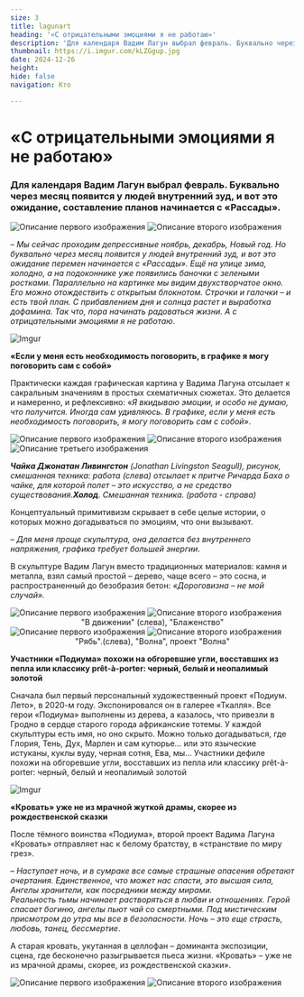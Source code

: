 ```yaml
---
size: 3
title: lagunart
heading: '«С отрицательными эмоциями я не работаю»'
description: 'Для календаря Вадим Лагун выбрал февраль. Буквально через месяц появится у людей внутренний зуд, и вот это ожидание, составление планов начинается с «Рассады»'
thumbnail: https://i.imgur.com/kLZGgup.jpg
date: 2024-12-26
height: 
hide: false
navigation: Кто

---
```

# **«С отрицательными эмоциями я не работаю»**

### Для календаря Вадим Лагун выбрал февраль. Буквально через месяц появится у людей внутренний зуд, и вот это ожидание, составление планов начинается с «Рассады».

<div class="gallery2">
<img src="https://i.imgur.com/GffE7OA.jpeg" alt="Описание первого изображения"> 
<img src="https://i.imgur.com/kLZGgup.jpeg" alt="Описание второго изображения"> 
</div>

– _Мы сейчас проходим депрессивные ноябрь, декабрь, Новый год. Но буквально через месяц появится у людей внутренний зуд, и вот это ожидание перемен начинается с «Рассады».
Ещё на улице зима, холодно, а на подоконнике уже появились баночки с зелеными ростками. Параллельно на картинке мы видим двухстворчатое окно. Его можно отождествить с открытым блокнотом. 
Строчки и галочки – и есть твой план. С прибавлением дня и солнца растет и выработка дофамина. Так что, пора начинать радоваться жизни. А с отрицательными эмоциями я не работаю_.

![Imgur](https://i.imgur.com/8DQrk5b.jpg)

**«Если у меня есть необходимость поговорить, в графике я могу поговорить сам с собой»** 

Практически каждая графическая картина у Вадима Лагуна отсылает к сакральным значениям в простых схематичных сюжетах. Это делается и намеренно, и рефлексивно: «_Я вкидываю эмоции, и особо
не думаю, что получится. Иногда сам удивляюсь. В графике, если у меня есть необходимость поговорить, я могу поговорить сам с собой_». 

<div class="gallery3">
<img src="https://i.imgur.com/Dfe3RRI.jpeg" alt="Описание первого изображения"> 
<img src="https://i.imgur.com/jkVeQRI.jpeg" alt="Описание второго изображения"> 
<img src="https://i.imgur.com/IOVUFVK.jpeg" alt="Описание третьего изображения">
</div>

_**Чайка Джонатан Ливингстон** (Jonathan Livingston Seagull), рисунок, смешанная техника: работа (слева) отсылает к притче Ричарда Баха о чайке, для которой полет – это искусство, а не средство
существования.**Холод**. Смешанная техника. (работа  - справа)_

Концептуальный примитивизм скрывает в себе целые истории, о которых можно догадываться по эмоциям, что они вызывают. 

– _Для меня проще скульптура, она делается без внутреннего напряжения, графика требует большей энергии_. 

В скульптуре Вадим Лагун вместо традиционных материалов: камня и металла, взял самый простой – дерево, чаще всего – это сосна, и распространенный
до безобразия бетон: _«Дороговизна – не мой случай»._


<div class="gallery2">
<img src="https://i.imgur.com/0bk6TmX.jpeg" alt="Описание первого изображения"> 
<img src="https://i.imgur.com/Z1Hvwfz.jpeg" alt="Описание второго изображения"> 
</div>
<center>"В движении" (слева), "Блаженство"</center>

<div class="gallery2">
<img src="https://i.imgur.com/PF59qpG.jpeg" alt="Описание первого изображения"> 
<img src="https://i.imgur.com/lILnbEU.jpeg" alt="Описание второго изображения"> 
</div>
<center>"Рябь".(слева), "Волна", проект "Волна"</center>

**Участники «Подиума» похожи на обгоревшие угли, восставших из пепла или классику prêt-à-porter: черный, белый и неопалимый золотой** 

Сначала был первый персональный художественный проект «Подиум. Лето», в 2020-м году. Экспонировался он в галерее «Ткалля». Все герои «Подиума» выполнены из дерева, а казалось, что привезли в Гродно в сердце старого города африканские тотемы. У каждой скульптуры есть имя, но оно скрыто. Можно только догадываться, где Глория, Тень, Дух, Марлен и сам кутюрье… или это языческие истуканы, куклы вуду, черная сотня, Ева, мы… Участники дефиле похожи на обгоревшие угли, восставших из пепла или классику prêt-à-porter: черный, белый и неопалимый золотой

![Imgur](https://i.imgur.com/qqFatRA.jpg)

**«Кровать» уже не из мрачной жуткой драмы, скорее из рождественской сказки**

После тёмного воинства «Подиума», второй проект Вадима Лагуна «Кровать» отправляет нас к белому братству, в «странствие по миру грез». 

– _Наступает ночь, и в сумраке все самые страшные опасения обретают очертания. Единственное, что может нас спасти, это высшая сила, Ангелы хранители, как посредники между мирами.    
Реальность тьмы начинает растворяться в любви и отношениях. Герой спасает богиню, ангелы пьют чай со смертными. Под мистическим присмотром до утра мы все в безопасности. 
Ночь – это еще страсть, любовь, танец, бессмертие_.

А старая кровать, укутанная в целлофан – доминанта экспозиции, сцена, где бесконечно разыгрывается пьеса жизни. «Кровать» – уже не из мрачной  драмы, скорее, из рождественской сказки».

<div class="gallery2">
<img src="https://i.imgur.com/Hlkdzw8.jpeg" alt="Описание первого изображения"> 
<img src="https://i.imgur.com/tqB4G6P.jpeg" alt="Описание второго изображения"> 
</div>













